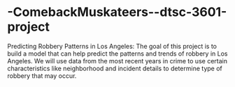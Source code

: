 # -ComebackMuskateers--dtsc-3601-project
Predicting Robbery Patterns in Los Angeles:
The goal of this project is to build a model that can help predict the patterns and trends of robbery in Los Angeles. We will use data from the most recent years in crime to use certain characteristics like neighborhood and incident details to determine type of robbery that may occur.
